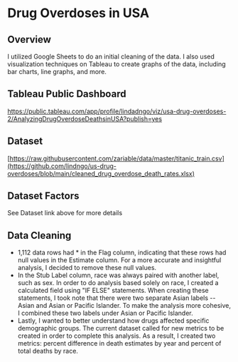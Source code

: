 # Drug Overdoses in USA

## Overview
I utilized Google Sheets to do an initial cleaning of the data. I also used visualization techniques on Tableau to create graphs of the data, including bar charts, line graphs, and more.

## Tableau Public Dashboard
https://public.tableau.com/app/profile/lindadngo/viz/usa-drug-overdoses-2/AnalyzingDrugOverdoseDeathsinUSA?publish=yes

## Dataset
[https://raw.githubusercontent.com/zariable/data/master/titanic_train.csv](https://github.com/lindngo/us-drug-overdoses/blob/main/cleaned_drug_overdose_death_rates.xlsx)

## Dataset Factors
See Dataset link above for more details

## Data Cleaning
- 1,112 data rows had * in the Flag column, indicating that these rows had null values in the Estimate column. For a more accurate and insightful analysis, I decided to remove these null values.
- In the Stub Label column, race was always paired with another label, such as sex. In order to do analysis based solely on race, I created a calculated field using "IF ELSE" statements. When creating these statements, I took note that there were two separate Asian labels -- Asian and Asian or Pacific Islander. To make the analysis more cohesive, I combined these two labels under Asian or Pacific Islander.
- Lastly, I wanted to better understand how drugs affected specific demographic groups. The current dataset called for new metrics to be created in order to complete this analysis. As a result, I created two metrics: percent difference in death estimates by year and percent of total deaths by race. 
